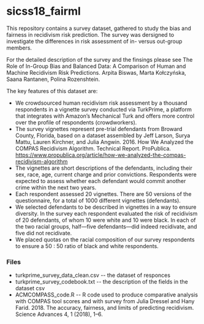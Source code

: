 # sicss18_fairml

This repository contains a survey dataset, gathered to study the bias and fairness in recidivism risk prediction. The survey was dersigned to investigate the differences in risk assessment of in- versus out-group members.

For the detailed description of the survey and the finsings please see The Role of In-Group Bias and Balanced Data: A Comparison of Human and Machine Recidivism Risk Predictions. Arpita Biswas, Marta Kołczyńska, Saana Rantanen, Polina Rozenshtein.

The key features of this dataset are:

* We crowdsourced human recidivism risk assessment by a thousand respondents in a vignette survey conducted via TurkPrime, a platform that integrates with Amazon’s Mechanical Turk and offers more control over the profile of respondents (crowdworkers).
* The survey vignettes represent pre-trial defendants from Broward County, Florida, based on a dataset assembled by Jeff Larson, Surya Mattu, Lauren Kirchner, and Julia Angwin. 2016. How We Analyzed the COMPAS Recidivism Algorithm. Technical Report. ProPublica.
https://www.propublica.org/article/how-we-analyzed-the-compas-recidivism-algorithm
* The vignettes are short descriptions of the defendants, including their sex, race, age, current charge and prior convictions. Respondents were expected to assess whether each defendant would commit another crime within the next two years.
* Each respondent assessed 20 vignettes. There are 50 versions of the questionnaire, for a total of 1000 different vignettes (defendants).
* We selected defendants to be described in vignettes in a way to ensure diversity. In the survey each respondent evaluated the risk of recidivism of 20 defendants, of whom 10 were white and 10 were black. In each of the two racial groups, half—five defendants—did indeed recidivate, and five did not recidivate.
* We placed quotas on the racial composition of our survey respondents to ensure a 50 : 50 ratio of black and white respondents.

### Files
* turkprime_survey_data_clean.csv -- the dataset of responces
* turkprime_survey_codebook.txt -- the description of the fields in the dataset csv
* ACMCOMPASS_code.R -- R code used to produce comparative analysis with COMPAS tool scores and with survey from Julia Dressel and Hany Farid. 2018. The accuracy, fairness, and limits of predicting recidivism. Science Advances 4, 1 (2018), 1–6. 

[//]: # (script . )

[//]: # (detailed description of the dataset )

[//]: # (For more detailes please see our paper:)
[//]: # (The Role of In-Group Bias and Balanced Data: A Comparison of Human and Machine Recidivism Risk Predictions)
[//]: # (Arpita Biswas, Marta Kolczynska, Saana Rantanen, Polina Rozenshtein)

[//]: # (If you use this data in your research please cite our corresponding paper.)

[//]: # (bibtex entry:)
